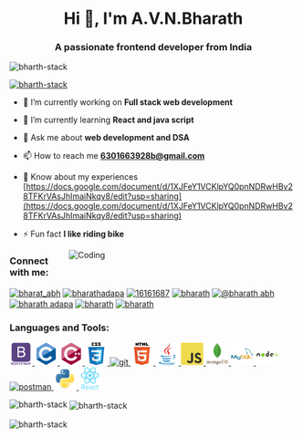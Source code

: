 
<h1 align="center">Hi 👋, I'm A.V.N.Bharath</h1>
<h3 align="center">A passionate frontend developer from India</h3>

<p align="left"> <img src="https://komarev.com/ghpvc/?username=bharth-stack&label=Profile%20views&color=0e75b6&style=flat" alt="bharth-stack" /> </p>

<p align="left"> <a href="https://github.com/ryo-ma/github-profile-trophy"><img src="https://github-profile-trophy.vercel.app/?username=bharth-stack" alt="bharth-stack" /></a> </p>

- 🔭 I’m currently working on **Full stack web development**

- 🌱 I’m currently learning **React and java script**

- 💬 Ask me about **web development and DSA**

- 📫 How to reach me **6301663928b@gmail.com**

- 📄 Know about my experiences [https://docs.google.com/document/d/1XJFeY1VCKlpYQ0pnNDRwHBv28TFKrVAsJhImaiNkqy8/edit?usp=sharing](https://docs.google.com/document/d/1XJFeY1VCKlpYQ0pnNDRwHBv28TFKrVAsJhImaiNkqy8/edit?usp=sharing)

- ⚡ Fun fact **I like riding bike**
<img align="right" alt="Coding" width="400" src="https://cdn.dribbble.com/users/2788823/screenshots/15156922/media/54eb0a4ea226ee4241d7ab5beba342f6.jpg?compress=1&resize=1600x1200">
<h3 align="left">Connect with me:</h3>
<p align="left">
<a href="https://twitter.com/bharat_abh" target="blank"><img align="center" src="https://raw.githubusercontent.com/rahuldkjain/github-profile-readme-generator/master/src/images/icons/Social/twitter.svg" alt="bharat_abh" height="30" width="40" /></a>
<a href="https://linkedin.com/in/bharathadapa" target="blank"><img align="center" src="https://raw.githubusercontent.com/rahuldkjain/github-profile-readme-generator/master/src/images/icons/Social/linked-in-alt.svg" alt="bharathadapa" height="30" width="40" /></a>
<a href="https://stackoverflow.com/users/16161687" target="blank"><img align="center" src="https://raw.githubusercontent.com/rahuldkjain/github-profile-readme-generator/master/src/images/icons/Social/stack-overflow.svg" alt="16161687" height="30" width="40" /></a>
<a href="https://instagram.com/bharath" target="blank"><img align="center" src="https://raw.githubusercontent.com/rahuldkjain/github-profile-readme-generator/master/src/images/icons/Social/instagram.svg" alt="bharath" height="30" width="40" /></a>
<a href="https://medium.com/@bharath abh" target="blank"><img align="center" src="https://raw.githubusercontent.com/rahuldkjain/github-profile-readme-generator/master/src/images/icons/Social/medium.svg" alt="@bharath abh" height="30" width="40" /></a>
<a href="https://www.hackerrank.com/bharath adapa" target="blank"><img align="center" src="https://raw.githubusercontent.com/rahuldkjain/github-profile-readme-generator/master/src/images/icons/Social/hackerrank.svg" alt="bharath adapa" height="30" width="40" /></a>
<a href="https://www.leetcode.com/bharath" target="blank"><img align="center" src="https://raw.githubusercontent.com/rahuldkjain/github-profile-readme-generator/master/src/images/icons/Social/leet-code.svg" alt="bharath" height="30" width="40" /></a>
<a href="https://discord.gg/bharath" target="blank"><img align="center" src="https://raw.githubusercontent.com/rahuldkjain/github-profile-readme-generator/master/src/images/icons/Social/discord.svg" alt="bharath" height="30" width="40" /></a>
</p>

<h3 align="left">Languages and Tools:</h3>
<p align="left"> <a href="https://getbootstrap.com" target="_blank"> <img src="https://raw.githubusercontent.com/devicons/devicon/master/icons/bootstrap/bootstrap-plain-wordmark.svg" alt="bootstrap" width="40" height="40"/> </a> <a href="https://www.cprogramming.com/" target="_blank"> <img src="https://raw.githubusercontent.com/devicons/devicon/master/icons/c/c-original.svg" alt="c" width="40" height="40"/> </a> <a href="https://www.w3schools.com/cpp/" target="_blank"> <img src="https://raw.githubusercontent.com/devicons/devicon/master/icons/cplusplus/cplusplus-original.svg" alt="cplusplus" width="40" height="40"/> </a> <a href="https://www.w3schools.com/css/" target="_blank"> <img src="https://raw.githubusercontent.com/devicons/devicon/master/icons/css3/css3-original-wordmark.svg" alt="css3" width="40" height="40"/> </a> <a href="https://git-scm.com/" target="_blank"> <img src="https://www.vectorlogo.zone/logos/git-scm/git-scm-icon.svg" alt="git" width="40" height="40"/> </a> <a href="https://www.w3.org/html/" target="_blank"> <img src="https://raw.githubusercontent.com/devicons/devicon/master/icons/html5/html5-original-wordmark.svg" alt="html5" width="40" height="40"/> </a> <a href="https://www.java.com" target="_blank"> <img src="https://raw.githubusercontent.com/devicons/devicon/master/icons/java/java-original.svg" alt="java" width="40" height="40"/> </a> <a href="https://developer.mozilla.org/en-US/docs/Web/JavaScript" target="_blank"> <img src="https://raw.githubusercontent.com/devicons/devicon/master/icons/javascript/javascript-original.svg" alt="javascript" width="40" height="40"/> </a> <a href="https://www.mongodb.com/" target="_blank"> <img src="https://raw.githubusercontent.com/devicons/devicon/master/icons/mongodb/mongodb-original-wordmark.svg" alt="mongodb" width="40" height="40"/> </a> <a href="https://www.mysql.com/" target="_blank"> <img src="https://raw.githubusercontent.com/devicons/devicon/master/icons/mysql/mysql-original-wordmark.svg" alt="mysql" width="40" height="40"/> </a> <a href="https://nodejs.org" target="_blank"> <img src="https://raw.githubusercontent.com/devicons/devicon/master/icons/nodejs/nodejs-original-wordmark.svg" alt="nodejs" width="40" height="40"/> </a> <a href="https://postman.com" target="_blank"> <img src="https://www.vectorlogo.zone/logos/getpostman/getpostman-icon.svg" alt="postman" width="40" height="40"/> </a> <a href="https://www.python.org" target="_blank"> <img src="https://raw.githubusercontent.com/devicons/devicon/master/icons/python/python-original.svg" alt="python" width="40" height="40"/> </a> <a href="https://reactjs.org/" target="_blank"> <img src="https://raw.githubusercontent.com/devicons/devicon/master/icons/react/react-original-wordmark.svg" alt="react" width="40" height="40"/> </a> </p>

<p><img align="left" src="https://github-readme-stats.vercel.app/api/top-langs?username=bharth-stack&show_icons=true&locale=en&layout=compact" alt="bharth-stack" /></p>

<p>&nbsp;<img align="center" src="https://github-readme-stats.vercel.app/api?username=bharth-stack&show_icons=true&locale=en" alt="bharth-stack" /></p>

<p><img align="center" src="https://github-readme-streak-stats.herokuapp.com/?user=bharth-stack&" alt="bharth-stack" /></p>


